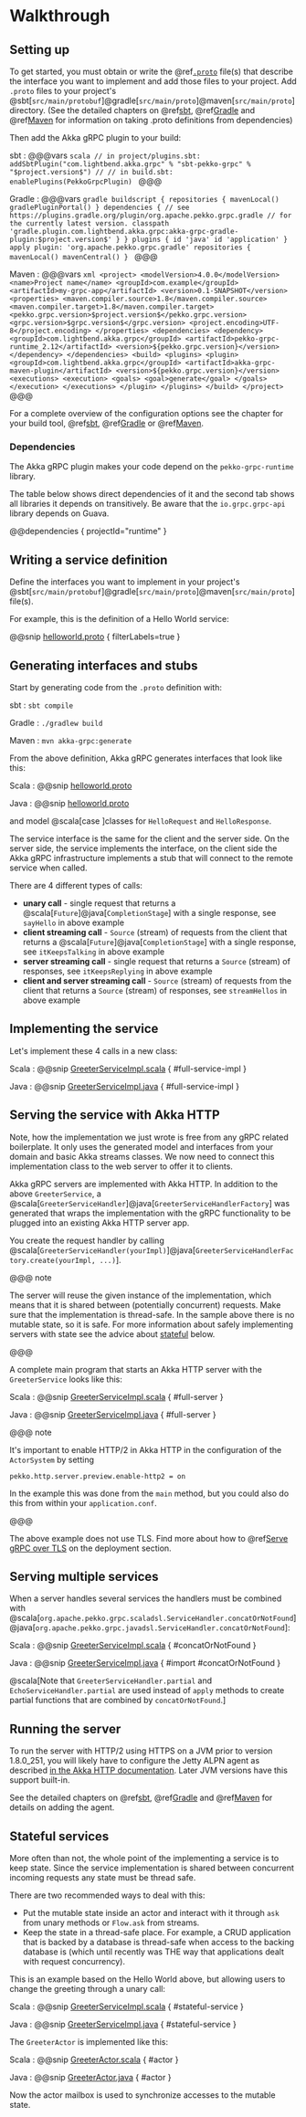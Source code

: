 # Walkthrough

## Setting up

To get started, you must obtain or write the @ref[`.proto`](../proto.md) file(s) that describe the interface you want to implement and add those files
to your project. Add `.proto` files to your project's @sbt[`src/main/protobuf`]@gradle[`src/main/proto`]@maven[`src/main/proto`] directory.
(See the detailed chapters on @ref[sbt](../buildtools/sbt.md), @ref[Gradle](../buildtools/gradle.md) and @ref[Maven](../buildtools/maven.md) for information on taking .proto definitions from dependencies)

Then add the Akka gRPC plugin to your build:

sbt
:   @@@vars
    ```scala
    // in project/plugins.sbt:
    addSbtPlugin("com.lightbend.akka.grpc" % "sbt-pekko-grpc" % "$project.version$")
    //
    // in build.sbt:
    enablePlugins(PekkoGrpcPlugin)
    ```
    @@@

Gradle
:   @@@vars
    ```gradle
    buildscript {
      repositories {
        mavenLocal()
        gradlePluginPortal()
      }
      dependencies {
        // see https://plugins.gradle.org/plugin/org.apache.pekko.grpc.gradle
        // for the currently latest version.
        classpath 'gradle.plugin.com.lightbend.akka.grpc:akka-grpc-gradle-plugin:$project.version$'
      }
    }
    plugins {
      id 'java'
      id 'application'
    }
    apply plugin: 'org.apache.pekko.grpc.gradle'
    repositories {
      mavenLocal()
      mavenCentral()
    }
    ```
    @@@

Maven
:   @@@vars
    ```xml
    <project>
      <modelVersion>4.0.0</modelVersion>
      <name>Project name</name>
      <groupId>com.example</groupId>
      <artifactId>my-grpc-app</artifactId>
      <version>0.1-SNAPSHOT</version>
      <properties>
        <maven.compiler.source>1.8</maven.compiler.source>
        <maven.compiler.target>1.8</maven.compiler.target>
        <pekko.grpc.version>$project.version$</pekko.grpc.version>
        <grpc.version>$grpc.version$</grpc.version>
        <project.encoding>UTF-8</project.encoding>
      </properties>
      <dependencies>
        <dependency>
          <groupId>com.lightbend.akka.grpc</groupId>
          <artifactId>pekko-grpc-runtime_2.12</artifactId>
          <version>${pekko.grpc.version}</version>
        </dependency>
      </dependencies>
      <build>
        <plugins>
          <plugin>
            <groupId>com.lightbend.akka.grpc</groupId>
            <artifactId>akka-grpc-maven-plugin</artifactId>
            <version>${pekko.grpc.version}</version>
            <executions>
              <execution>
                <goals>
                  <goal>generate</goal>
                </goals>
              </execution>
            </executions>
          </plugin>
        </plugins>
      </build>
    </project>
    ```
    @@@

For a complete overview of the configuration options see the chapter for your build tool, @ref[sbt](../buildtools/sbt.md), @ref[Gradle](../buildtools/gradle.md) or @ref[Maven](../buildtools/maven.md).

### Dependencies

The Akka gRPC plugin makes your code depend on the `pekko-grpc-runtime` library.

The table below shows direct dependencies of it and the second tab shows all libraries it depends on transitively. Be aware that the `io.grpc.grpc-api` library depends on Guava.

@@dependencies { projectId="runtime" }

## Writing a service definition

Define the interfaces you want to implement in your project's
@sbt[`src/main/protobuf`]@gradle[`src/main/proto`]@maven[`src/main/proto`]  file(s).

For example, this is the definition of a Hello World service:

@@snip [helloworld.proto](/plugin-tester-scala/src/main/protobuf/helloworld.proto) { filterLabels=true }

## Generating interfaces and stubs

Start by generating code from the `.proto` definition with:

sbt
:   ```
sbt compile
    ```

Gradle
:   ```
./gradlew build
    ```

Maven
:   ```
mvn akka-grpc:generate
    ```

From the above definition, Akka gRPC generates interfaces that look like this:

Scala
:  @@snip [helloworld.proto](/plugin-tester-scala/target/scala-2.12/src_managed/main/example/myapp/helloworld/grpc/GreeterService.scala)

Java
:  @@snip [helloworld.proto](/plugin-tester-java/target/scala-2.12/src_managed/main/example/myapp/helloworld/grpc/GreeterService.java)

and model @scala[case ]classes for `HelloRequest` and `HelloResponse`.

The service interface is the same for the client and the server side. On the server side, the service implements the interface,
on the client side the Akka gRPC infrastructure implements a stub that will connect to the remote service when called.

There are 4 different types of calls:

* **unary call** - single request that returns a @scala[`Future`]@java[`CompletionStage`] with a single response,
  see `sayHello` in above example
* **client streaming call** - `Source` (stream) of requests from the client that returns a
  @scala[`Future`]@java[`CompletionStage`] with a single response,
  see `itKeepsTalking` in above example
* **server streaming call** - single request that returns a `Source` (stream) of responses,
  see `itKeepsReplying` in above example
* **client and server streaming call** - `Source` (stream) of requests from the client that returns a
  `Source` (stream) of responses,
  see `streamHellos` in above example

## Implementing the service

Let's implement these 4 calls in a new class:

Scala
:  @@snip [GreeterServiceImpl.scala](/plugin-tester-scala/src/main/scala/example/myapp/helloworld/GreeterServiceImpl.scala) { #full-service-impl }

Java
:  @@snip [GreeterServiceImpl.java](/plugin-tester-java/src/main/java/example/myapp/helloworld/GreeterServiceImpl.java) { #full-service-impl }

## Serving the service with Akka HTTP

Note, how the implementation we just wrote is free from any gRPC related boilerplate. It only uses the generated model and interfaces
from your domain and basic Akka streams classes. We now need to connect this implementation class to the web server to
offer it to clients.

Akka gRPC servers are implemented with Akka HTTP. In addition to the above `GreeterService`, a @scala[`GreeterServiceHandler`]@java[`GreeterServiceHandlerFactory`]
was generated that wraps the implementation with the gRPC functionality to be plugged into an existing Akka HTTP server
app.

You create the request handler by calling @scala[`GreeterServiceHandler(yourImpl)`]@java[`GreeterServiceHandlerFactory.create(yourImpl, ...)`].

@@@ note

The server will reuse the given instance of the implementation, which means that it is shared between (potentially concurrent) requests.
Make sure that the implementation is thread-safe. In the sample above there is no mutable state, so it is safe. For more information
about safely implementing servers with state see the advice about [stateful](#stateful-services) below.

@@@

A complete main program that starts an Akka HTTP server with the `GreeterService` looks like this:

Scala
:  @@snip [GreeterServiceImpl.scala](/plugin-tester-scala/src/main/scala/example/myapp/helloworld/GreeterServer.scala) { #full-server }

Java
:  @@snip [GreeterServiceImpl.java](/plugin-tester-java/src/main/java/example/myapp/helloworld/GreeterServer.java) { #full-server }

@@@ note

It's important to enable HTTP/2 in Akka HTTP in the configuration of the `ActorSystem` by setting

```
pekko.http.server.preview.enable-http2 = on
```

In the example this was done from the `main` method, but you could also do this from within your `application.conf`.

@@@

The above example does not use TLS. Find more about how to @ref[Serve gRPC over TLS](../deploy.md) on the deployment section.

## Serving multiple services

When a server handles several services the handlers must be combined with
@scala[`org.apache.pekko.grpc.scaladsl.ServiceHandler.concatOrNotFound`]@java[`org.apache.pekko.grpc.javadsl.ServiceHandler.concatOrNotFound`]:

Scala
:  @@snip [GreeterServiceImpl.scala](/plugin-tester-scala/src/main/scala/example/myapp/CombinedServer.scala) { #concatOrNotFound }

Java
:  @@snip [GreeterServiceImpl.java](/plugin-tester-java/src/main/java/example/myapp/CombinedServer.java) { #import #concatOrNotFound }


@scala[Note that `GreeterServiceHandler.partial` and `EchoServiceHandler.partial` are used instead of `apply`
methods to create partial functions that are combined by `concatOrNotFound`.]

## Running the server

To run the server with HTTP/2 using HTTPS on a JVM prior to version 1.8.0_251, you will likely have to configure the Jetty ALPN
agent as described [in the Akka HTTP documentation](https://doc.akka.io/docs/akka-http/10.1/server-side/http2.html#application-layer-protocol-negotiation-alpn-). Later JVM versions have this support built-in.

See the detailed chapters on @ref[sbt](../buildtools/sbt.md#starting-your-akka-grpc-server-from-sbt), @ref[Gradle](../buildtools/gradle.md#starting-your-akka-grpc-server-from-gradle)
and @ref[Maven](../buildtools/maven.md#starting-your-akka-grpc-server-from-maven) for details on adding the agent.

## Stateful services

More often than not, the whole point of the implementing a service is to keep state. Since the service implementation
is shared between concurrent incoming requests any state must be thread safe.

There are two recommended ways to deal with this:

 * Put the mutable state inside an actor and interact with it through `ask` from unary methods or `Flow.ask` from streams.
 * Keep the state in a thread-safe place. For example, a CRUD application that is backed by a database is thread-safe
   when access to the backing database is (which until recently was THE way that applications dealt with request
   concurrency).

This is an example based on the Hello World above, but allowing users to change the greeting through a unary call:

Scala
:  @@snip [GreeterServiceImpl.scala](/plugin-tester-scala/src/main/scala/example/myapp/statefulhelloworld/GreeterServiceImpl.scala) { #stateful-service }

Java
:  @@snip [GreeterServiceImpl.java](/plugin-tester-java/src/main/java/example/myapp/statefulhelloworld/GreeterServiceImpl.java) { #stateful-service }

The `GreeterActor` is implemented like this:

Scala
:  @@snip [GreeterActor.scala](/plugin-tester-scala/src/main/scala/example/myapp/statefulhelloworld/GreeterActor.scala) { #actor }

Java
:  @@snip [GreeterActor.java](/plugin-tester-java/src/main/java/example/myapp/statefulhelloworld/GreeterActor.java) { #actor }

Now the actor mailbox is used to synchronize accesses to the mutable state.


